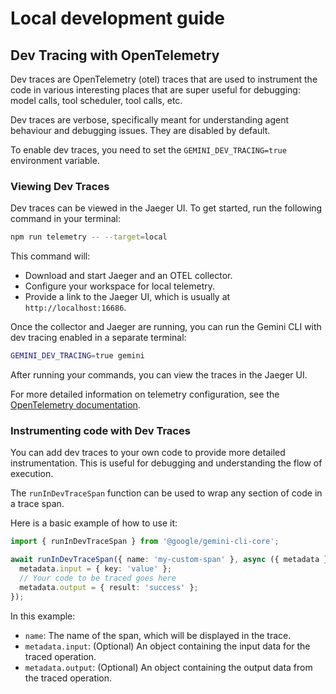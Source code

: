# Local development guide

## Dev Tracing with OpenTelemetry

Dev traces are OpenTelemetry (otel) traces that are used to instrument the code
in various interesting places that are super useful for debugging: model calls,
tool scheduler, tool calls, etc.

Dev traces are verbose, specifically meant for understanding agent behaviour and
debugging issues. They are disabled by default.

To enable dev traces, you need to set the `GEMINI_DEV_TRACING=true` environment
variable.

### Viewing Dev Traces

Dev traces can be viewed in the Jaeger UI. To get started, run the following
command in your terminal:

```bash
npm run telemetry -- --target=local
```

This command will:

- Download and start Jaeger and an OTEL collector.
- Configure your workspace for local telemetry.
- Provide a link to the Jaeger UI, which is usually at `http://localhost:16686`.

Once the collector and Jaeger are running, you can run the Gemini CLI with dev
tracing enabled in a separate terminal:

```bash
GEMINI_DEV_TRACING=true gemini
```

After running your commands, you can view the traces in the Jaeger UI.

For more detailed information on telemetry configuration, see the
[OpenTelemetry documentation](./cli/telemetry.md).

### Instrumenting code with Dev Traces

You can add dev traces to your own code to provide more detailed
instrumentation. This is useful for debugging and understanding the flow of
execution.

The `runInDevTraceSpan` function can be used to wrap any section of code in a
trace span.

Here is a basic example of how to use it:

```typescript
import { runInDevTraceSpan } from '@google/gemini-cli-core';

await runInDevTraceSpan({ name: 'my-custom-span' }, async ({ metadata }) => {
  metadata.input = { key: 'value' };
  // Your code to be traced goes here
  metadata.output = { result: 'success' };
});
```

In this example:

- `name`: The name of the span, which will be displayed in the trace.
- `metadata.input`: (Optional) An object containing the input data for the
  traced operation.
- `metadata.output`: (Optional) An object containing the output data from the
  traced operation.
